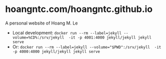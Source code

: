# hoangntc.com/hoangntc.github.io
A personal website of Hoang M. Le

- Local development: `docker run --rm --label=jekyll --volume=%CD%:/srv/jekyll  -it -p 4001:4000 jekyll/jekyll jekyll serve`
- Or: `docker run --rm --label=jekyll --volume="$PWD":/srv/jekyll  -it -p 4000:4000 jekyll/jekyll jekyll serve`